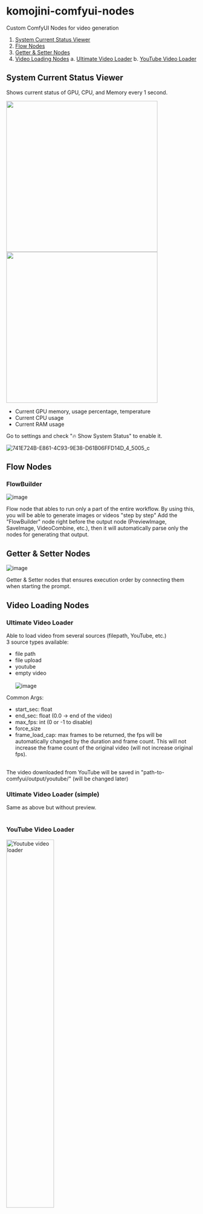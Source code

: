 # komojini-comfyui-nodes
Custom ComfyUI Nodes for video generation

1. [ System Current Status Viewer](#statusviewer)
2. [ Flow Nodes](#flownodes)
3. [ Getter & Setter Nodes](#gettersetternodes)
4. [ Video Loading Nodes](#videoloadingnodes)
  a. [ Ultimate Video Loader](#ultimatevideoloader)
  b. [ YouTube Video Loader](#youtubevideoloader)

<a name="statusviewer"></a>
## System Current Status Viewer
Shows current status of GPU, CPU, and Memory every 1 second.

<p float="left">
  <img src="https://github.com/komojini/komojini-comfyui-nodes/assets/118584718/64954343-d75f-4510-8664-1fafdd40a83d" height="400" />
  <img src="https://github.com/komojini/komojini-comfyui-nodes/assets/118584718/5d61b82f-58a8-4309-a58d-8bdc764adcb9" height="400" />
</p>

- Current GPU memory, usage percentage, temperature
- Current CPU usage
- Current RAM usage

Go to settings and check "🔥 Show System Status" to enable it.

![741E724B-E861-4C93-9E38-D61B06FFD14D_4_5005_c](https://github.com/komojini/komojini-comfyui-nodes/assets/118584718/089ea987-9a6d-4868-bad4-f7f44e2bc85b)

<a name="flownodes"></a>
## Flow Nodes
### FlowBuilder
![image](https://github.com/komojini/komojini-comfyui-nodes/assets/118584718/97d7e0f0-7ed2-44af-929a-35e6cf3aa622)

Flow node that ables to run only a part of the entire workflow.
By using this, you will be able to generate images or videos "step by step"
Add the "FlowBuilder" node right before the output node (PreviewImage, SaveImage, VideoCombine, etc.), then it will automatically parse only the nodes for generating that output.

<a name="gettersetternodes"></a>
## Getter & Setter Nodes
![image](https://github.com/komojini/komojini-comfyui-nodes/assets/118584718/a01be34e-f8df-4e6f-9364-d9b26de1a097)

Getter & Setter nodes that ensures execution order by connecting them when starting the prompt.

<a name="videoloadingnodes"></a>
## Video Loading Nodes
<a name="ultimatevideoloader"></a>
### Ultimate Video Loader
Able to load video from several sources (filepath, YouTube, etc.)<br>
3 source types available: 
- file path
- file upload
- youtube
- empty video
<br><br>
![image](https://github.com/komojini/komojini-comfyui-nodes/assets/118584718/c2c27476-45e8-462f-a714-3150df1bb633)


Common Args:
- start_sec: float
- end_sec: float (0.0 -> end of the video)
- max_fps: int (0 or -1 to disable)
- force_size
- frame_load_cap: max frames to be returned, the fps will be automatically changed by the duration and frame count. This will not increase the frame count of the original video (will not increase original fps).
<br>
The video downloaded from YouTube will be saved in "path-to-comfyui/output/youtube/" (will be changed later)
<br>

### Ultimate Video Loader (simple)
Same as above but without preview.
<br><br>
<a name=youtubevideoloader></a>
### YouTube Video Loader
<img width="50%" alt="Youtube video loader" src="https://github.com/komojini/komojini-comfyui-nodes/assets/118584718/65142191-f7e9-4341-ba47-4226b31451fd"><br>
Able to load and extract video from youtube.

Args:
- Common Args Above...
- output_dir (optional): defaults to "path-to-comfyui/output/youtube/"

## Others
### Image Merger
Able to merge 2 images or videos side by side.
Useful to see the results of img2img or vid2vid.

divide_points: 2 points that creates a line to be splitted.
One point will be like (x, y) and the points should be seperated by ";".
for "x" and "y", you can use int (pixel) or with %.
e.g. 
- (50%, 0);(50%, 100%) -> split by vertical line in the center
- (0%, 50%);(100%, 50%) -> split by horizontal line in the center
- (40%, 0);(70%, 100%) ->

<img width="80%" src="https://github.com/komojini/komojini-comfyui-nodes/assets/118584718/8839b1da-e5c1-41a9-87e4-514e25e113b5"/>

<img width="80%" src="https://github.com/komojini/komojini-comfyui-nodes/assets/118584718/585b46d7-2a73-4cc2-be29-68d02db0fe1c"/>

